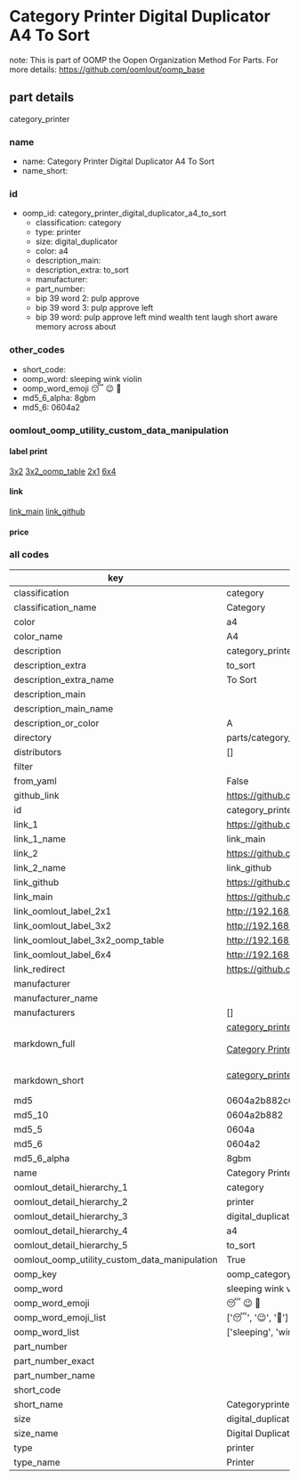 # Category Printer Digital Duplicator A4 To Sort  

note: This is part of OOMP the Oopen Organization Method For Parts. For more details: https://github.com/oomlout/oomp_base

##  part details
  



category_printer



### name
* name: Category Printer Digital Duplicator A4 To Sort
* name_short: 
### id
* oomp_id: category_printer_digital_duplicator_a4_to_sort
  * classification: category
  * type: printer
  * size: digital_duplicator
  * color: a4
  * description_main: 
  * description_extra: to_sort
  * manufacturer: 
  * part_number: 
  * bip 39 word 2: pulp approve
  * bip 39 word 3: pulp approve left
  * bip 39 word: pulp approve left mind wealth tent laugh short aware memory across about

### other_codes
* short_code: 
* oomp_word: sleeping wink violin
* oomp_word_emoji :sleeping: :wink: :violin:
* md5_6_alpha: 8gbm
* md5_6: 0604a2






### oomlout_oomp_utility_custom_data_manipulation
#### label print
[3x2](http://192.168.1.245:1112/?label=oomp%208gbm)
[3x2_oomp_table](http://192.168.1.108:1112/?label=oomp%208gbm)
[2x1](http://192.168.1.242:1112/?label=oomp%208gbm)
[6x4](http://192.168.1.55:1112/?label=oomp%208gbm)    

#### link

[link_main](https://github.com/oomlout/oomlout_oomp_version_1_messy/tree/main/parts/category_printer_digital_duplicator_a4_to_sort) [link_github](https://github.com/oomlout/oomlout_oomp_version_1_messy/tree/main/parts/category_printer_digital_duplicator_a4_to_sort)                             

#### price







### all codes 
| key | value |  
| --- | --- |  
| classification | category |  
| classification_name | Category |  
| color | a4 |  
| color_name | A4 |  
| description | category_printer |  
| description_extra | to_sort |  
| description_extra_name | To Sort |  
| description_main |  |  
| description_main_name |  |  
| description_or_color | A  |  
| directory | parts/category_printer_digital_duplicator_a4_to_sort |  
| distributors | [] |  
| filter |  |  
| from_yaml | False |  
| github_link | https://github.com/oomlout/oomlout_oomp_part_src/tree/main/parts/category_printer_digital_duplicator_a4_to_sort |  
| id | category_printer_digital_duplicator_a4_to_sort |  
| link_1 | https://github.com/oomlout/oomlout_oomp_version_1_messy/tree/main/parts/category_printer_digital_duplicator_a4_to_sort |  
| link_1_name | link_main |  
| link_2 | https://github.com/oomlout/oomlout_oomp_version_1_messy/tree/main/parts/category_printer_digital_duplicator_a4_to_sort |  
| link_2_name | link_github |  
| link_github | https://github.com/oomlout/oomlout_oomp_version_1_messy/tree/main/parts/category_printer_digital_duplicator_a4_to_sort |  
| link_main | https://github.com/oomlout/oomlout_oomp_version_1_messy/tree/main/parts/category_printer_digital_duplicator_a4_to_sort |  
| link_oomlout_label_2x1 | http://192.168.1.242:1112/?label=oomp%208gbm |  
| link_oomlout_label_3x2 | http://192.168.1.245:1112/?label=oomp%208gbm |  
| link_oomlout_label_3x2_oomp_table | http://192.168.1.108:1112/?label=oomp%208gbm |  
| link_oomlout_label_6x4 | http://192.168.1.55:1112/?label=oomp%208gbm |  
| link_redirect | https://github.com/oomlout/oomlout_oomp_version_1_messy/tree/main/parts/category_printer_digital_duplicator_a4_to_sort |  
| manufacturer |  |  
| manufacturer_name |  |  
| manufacturers | [] |  
| markdown_full | [category_printer_digital_duplicator_a4_to_sort](none)<br>[](none)<br>[Category Printer Digital Duplicator A4 To Sort](none)<br><br> |  
| markdown_short | [category_printer_digital_duplicator_a4_to_sort](none)<br><br> |  
| md5 | 0604a2b882c6cfb37d7c18cefe42b56b |  
| md5_10 | 0604a2b882 |  
| md5_5 | 0604a |  
| md5_6 | 0604a2 |  
| md5_6_alpha | 8gbm |  
| name | Category Printer Digital Duplicator A4 To Sort |  
| oomlout_detail_hierarchy_1 | category |  
| oomlout_detail_hierarchy_2 | printer |  
| oomlout_detail_hierarchy_3 | digital_duplicator |  
| oomlout_detail_hierarchy_4 | a4 |  
| oomlout_detail_hierarchy_5 | to_sort |  
| oomlout_oomp_utility_custom_data_manipulation | True |  
| oomp_key | oomp_category_printer_digital_duplicator_a4_to_sort |  
| oomp_word | sleeping wink violin |  
| oomp_word_emoji | :sleeping: :wink: :violin: |  
| oomp_word_emoji_list | [':sleeping:', ':wink:', ':violin:'] |  
| oomp_word_list | ['sleeping', 'wink', 'violin'] |  
| part_number |  |  
| part_number_exact |  |  
| part_number_name |  |  
| short_code |  |  
| short_name | Categoryprinter |  
| size | digital_duplicator |  
| size_name | Digital Duplicator |  
| type | printer |  
| type_name | Printer |  
